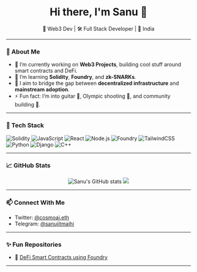 <h1 align="center">Hi there, I'm Sanu 👋</h1>

<p align="center">
  🚀 Web3 Dev | 🛠 Full Stack Developer | 📍 India
</p>

---

### 💫 About Me

- 🔭 I’m currently working on **Web3 Projects**, building cool stuff around smart contracts and DeFi.
- 🌱 I’m learning **Solidity**, **Foundry**, and **zk-SNARKs**.
- 🎯 I aim to bridge the gap between **decentralized infrastructure** and **mainstream adoption**.
- ⚡ Fun fact: I’m into guitar 🎸, Olympic shooting 🎯, and community building 🧠.

---

### 🧠 Tech Stack

![Solidity](https://img.shields.io/badge/Solidity-363636?style=for-the-badge&logo=solidity&logoColor=white)
![JavaScript](https://img.shields.io/badge/JavaScript-F0DB4F?style=for-the-badge&logo=javascript&logoColor=black)
![React](https://img.shields.io/badge/React-61DAFB?style=for-the-badge&logo=react&logoColor=black)
![Node.js](https://img.shields.io/badge/Node.js-339933?style=for-the-badge&logo=nodedotjs&logoColor=white)
![Foundry](https://img.shields.io/badge/Foundry-000000?style=for-the-badge&logo=forge&logoColor=white)
![TailwindCSS](https://img.shields.io/badge/TailwindCSS-38B2AC?style=for-the-badge&logo=tailwind-css&logoColor=white)
![Python](https://img.shields.io/badge/Python-3776AB?style=for-the-badge&logo=python&logoColor=white)
![Django](https://img.shields.io/badge/Django-092E20?style=for-the-badge&logo=django&logoColor=white)
![C++](https://img.shields.io/badge/C++-00599C?style=for-the-badge&logo=c%2B%2B&logoColor=white)


---

### 📈 GitHub Stats

<p align="center">
  <img src="https://github-readme-stats.vercel.app/api?username=sanu2002&show_icons=true&theme=radical" alt="Sanu's GitHub stats" />
  <img src="https://github-readme-streak-stats.herokuapp.com/?user=sanu2002&theme=radical" />
</p>

---

### 📫 Connect With Me

- Twitter: [@cosmoai.eth](https://x.com/__MightySonu)
- Telegram: [@sanujitmajhi](@sanujitmajhi)
---

### ✨ Fun Repositories

- 🧪 [DeFi Smart Contracts using Foundry](https://github.com/sanu2002/checkup)


---

<!--
sanu2002/sanu2002 is a ✨ special ✨ repository because its `README.md` (this file) appears on your GitHub profile.
You can click the Preview link to take a look at your changes.
-->

